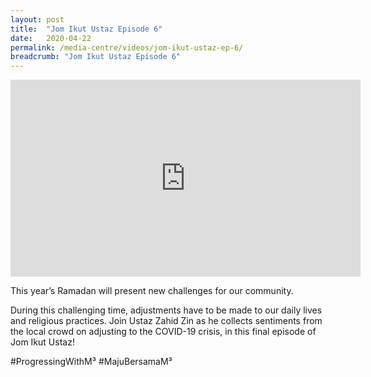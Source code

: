 ```yaml
---
layout: post
title:  "Jom Ikut Ustaz Episode 6"
date:   2020-04-22
permalink: /media-centre/videos/jom-ikut-ustaz-ep-6/
breadcrumb: "Jom Ikut Ustaz Episode 6"
---
```


<div class="bp-youtube">
<iframe width="560" height="315" src="https://www.youtube.com/embed/PRmTcf9LO20" frameborder="0" allow="accelerometer; autoplay; encrypted-media; gyroscope; picture-in-picture" allowfullscreen></iframe>

</div>

This year’s Ramadan will present new challenges for our community.

During this challenging time, adjustments have to be made to our daily lives and religious practices. Join Ustaz Zahid Zin as he collects sentiments from the local crowd on adjusting to the COVID-19 crisis, in this final episode of Jom Ikut Ustaz!

#ProgressingWithM³ #MajuBersamaM³

